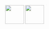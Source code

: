 <img width=60 heigh=60 src="https://cdn.jsdelivr.net/gh/devicons/devicon/icons/python/python-original.svg" />
<img width=60 heigh=60 src="https://cdn.jsdelivr.net/gh/devicons/devicon/icons/c/c-original.svg" />          

